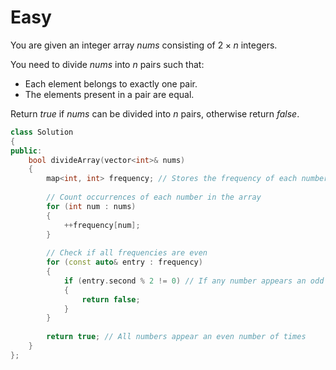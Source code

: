 # Easy

You are given an integer array $nums$ consisting of $2 \times n$ integers.

You need to divide $nums$ into $n$ pairs such that:

- Each element belongs to exactly one pair.
- The elements present in a pair are equal.

Return $true$ if $nums$ can be divided into $n$ pairs, otherwise return $false$.

```cpp
class Solution 
{
public:
    bool divideArray(vector<int>& nums) 
    {
        map<int, int> frequency; // Stores the frequency of each number
        
        // Count occurrences of each number in the array
        for (int num : nums) 
        {
            ++frequency[num];
        }
        
        // Check if all frequencies are even
        for (const auto& entry : frequency) 
        {
            if (entry.second % 2 != 0) // If any number appears an odd number of times, return false
            {
                return false;
            }
        }
        
        return true; // All numbers appear an even number of times
    }
};
```
